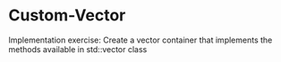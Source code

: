 # Custom-Vector
Implementation exercise: Create a vector container that implements the methods available in std::vector class
